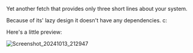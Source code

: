 Yet another fetch that provides only three short lines about your system.

Because of its' lazy design it doesn't have any dependencies. c:

Here's a little preview:

![Screenshot_20241013_212947](https://github.com/user-attachments/assets/9cd8553c-04ce-4df6-96ed-2349e5887d89)
